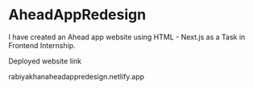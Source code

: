 # AheadAppRedesign
I have created an Ahead app website using HTML - Next.js as a Task in Frontend Internship.

Deployed website link

rabiyakhanaheadappredesign.netlify.app

